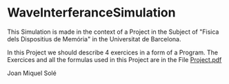 # WaveInterferanceSimulation

This Simulation is made in the context of a Project in the Subject of "Fisica dels Dispositius de Memória" in the Universitat de Barcelona.

In this Project we should describe 4 exercices in a form of a Program.
The Exercices and all the formulas used in this Project are in the File <a href="Project.pdf"> Project.pdf </a>

Joan Miquel Solé
